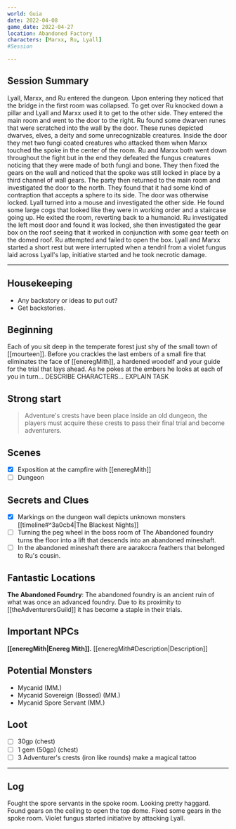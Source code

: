 ```yaml
--- 
world: Guia
date: 2022-04-08 
game_date: 2022-04-27
location: Abandoned Factory
characters: [Marxx, Ru, Lyall]
#Session

--- 
```


## Session Summary 

Lyall, Marxx, and Ru entered the dungeon. Upon entering they noticed that the bridge in the first room was collapsed. To get over Ru knocked down a pillar and Lyall and Marxx used it to get to the other side. They entered the main room and went to the door to the right. Ru found some dwarven runes that were scratched into the wall by the door. These runes depicted dwarves, elves, a deity and some unrecognizable creatures. Inside the door they met two fungi coated creatures who attacked them when Marxx touched the spoke in the center of the room. Ru and Marxx both went down throughout the fight but in the end they defeated the fungus creatures noticing that they were made of both fungi and bone. They then fixed the gears on the wall and noticed that the spoke was still locked in place by a third channel of wall gears. The party then returned to the main room and investigated the door to the north. They found that it had some kind of contraption that accepts a sphere to its side. The door was otherwise locked. Lyall turned into a mouse and investigated the other side. He found some large cogs that looked like they were in working order and a staircase going up. He exited the room, reverting back to a humanoid. Ru investigated the left most door and found it was locked, she then investigated the gear box on the roof seeing that it worked in conjunction with some gear teeth on the domed roof. Ru attempted and failed to open the box. Lyall and Marxx started a short rest but were interrupted when a tendril from a violet fungus laid across Lyall's lap, initiative started and he took necrotic damage.

--- 
## Housekeeping 
- Any backstory or ideas to put out?
- Get backstories.
## Beginning 

Each of you sit deep in the temperate forest just shy of the small town of [[mourteen]]. Before you crackles the last embers of a small fire that eliminates the face of [[eneregMith]], a hardened woodelf and your guide for the trial that lays ahead. As he pokes at the embers he looks at each of you in turn... DESCRIBE CHARACTERS... EXPLAIN TASK

## Strong start 
> Adventure's crests have been place inside an old dungeon, the players must acquire these crests to pass their final trial and become adventurers.

## Scenes 
- [x] Exposition at the campfire with [[eneregMith]]
- [ ] Dungeon

## Secrets and Clues 
- [x] Markings on the dungeon wall depicts unknown monsters [[timeline#^3a0cb4|The Blackest Nights]]
- [ ] Turning the peg wheel in the boss room of The Abandoned foundry turns the floor into a lift that descends into an abandoned mineshaft.
- [ ] In the abandoned mineshaft there are aarakocra feathers that belonged to Ru's cousin.

## Fantastic Locations
**The Abandoned Foundry**: The abandoned foundry is an ancient ruin of what was once an advanced foundry. Due to its proximity to [[theAdventurersGuild]] it has become a staple in their trials.

## Important NPCs
**[[eneregMith|Enereg Mith]].** [[eneregMith#Description|Description]]

## Potential Monsters
* Mycanid (MM.)
* Mycanid Sovereign (Bossed) (MM.)
* Mycanid Spore Servant (MM.)

## Loot 
- [ ] 30gp (chest)
- [ ] 1 gem (50gp) (chest)
- [ ] 3 Adventurer's crests (iron like rounds) make a magical tattoo

--- 

## Log

Fought the spore servants in the spoke room.
Looking pretty haggard.
Found gears on the ceiling to open the top dome.
Fixed some gears in the spoke room.
Violet fungus started initiative by attacking Lyall.
